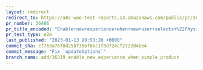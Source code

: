 ```yaml
---
layout: redirect
redirect_to: https://a8c-woo-test-reports.s3.amazonaws.com/public/pr/36406/e2e/index.html
pr_number: 36406
pr_title_encoded: "Enable+new+experience+when+new+user+selects+%22Physical+product%22"
pr_test_type: e2e
last_published: "2023-01-13 20:53:20 +0000"
commit_sha: cf763a76f8d25bf36bf6bc1f8d724cf2722d4be4
commit_message: "Fix `updateOptions`"
branch_name: add/36319_enable_new_experience_when_simple_product
---
```

